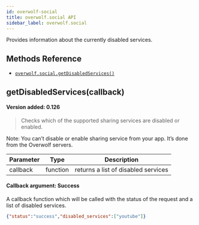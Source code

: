 ```yaml
---
id: overwolf-social
title: overwolf.social API
sidebar_label: overwolf.social
---
```


Provides information about the currently disabled services.

## Methods Reference

* [`overwolf.social.getDisabledServices()`](#getdisabledservicescallback)

## getDisabledServices(callback)
#### Version added: 0.126

> Checks which of the supported sharing services are disabled or enabled.

Note: You can’t disable or enable sharing service from your app. It’s done from the Overwolf servers.

Parameter | Type                       | Description                                                             |
--------- | ---------------------------| ----------------------------------------------------------------------- |
callback  | function                   | returns a list of disabled services                                     |

#### Callback argument: Success

A callback function which will be called with the status of the request and a list of disabled services.

```json
{"status":"success","disabled_services":["youtube"]}
 ```